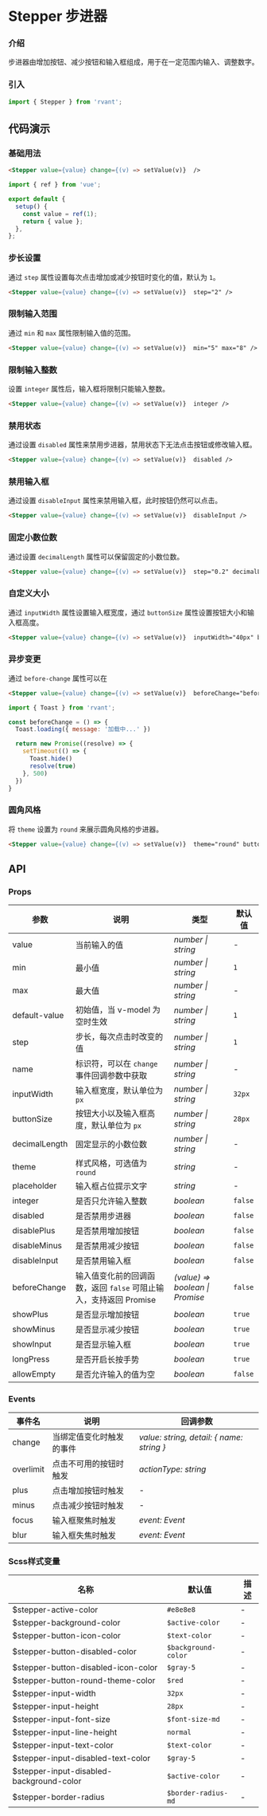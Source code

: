 # Stepper 步进器

### 介绍

步进器由增加按钮、减少按钮和输入框组成，用于在一定范围内输入、调整数字。

### 引入

```js
import { Stepper } from 'rvant';
```

## 代码演示

### 基础用法

```html
<Stepper value={value} change={(v) => setValue(v)}  />
```

```js
import { ref } from 'vue';

export default {
  setup() {
    const value = ref(1);
    return { value };
  },
};
```

### 步长设置

通过 `step` 属性设置每次点击增加或减少按钮时变化的值，默认为 `1`。

```html
<Stepper value={value} change={(v) => setValue(v)}  step="2" />
```

### 限制输入范围

通过 `min` 和 `max` 属性限制输入值的范围。

```html
<Stepper value={value} change={(v) => setValue(v)}  min="5" max="8" />
```

### 限制输入整数

设置 `integer` 属性后，输入框将限制只能输入整数。

```html
<Stepper value={value} change={(v) => setValue(v)}  integer />
```

### 禁用状态

通过设置 `disabled` 属性来禁用步进器，禁用状态下无法点击按钮或修改输入框。

```html
<Stepper value={value} change={(v) => setValue(v)}  disabled />
```

### 禁用输入框

通过设置 `disableInput` 属性来禁用输入框，此时按钮仍然可以点击。

```html
<Stepper value={value} change={(v) => setValue(v)}  disableInput />
```

### 固定小数位数

通过设置 `decimalLength` 属性可以保留固定的小数位数。

```html
<Stepper value={value} change={(v) => setValue(v)}  step="0.2" decimalLength="1" />
```

### 自定义大小

通过 `inputWidth` 属性设置输入框宽度，通过 `buttonSize` 属性设置按钮大小和输入框高度。

```html
<Stepper value={value} change={(v) => setValue(v)}  inputWidth="40px" buttonSize="32px" />
```

### 异步变更

通过 `before-change` 属性可以在

```html
<Stepper value={value} change={(v) => setValue(v)}  beforeChange="beforeChange" />
```

```js
import { Toast } from 'rvant';

const beforeChange = () => {
  Toast.loading({ message: '加载中...' })

  return new Promise((resolve) => {
    setTimeout(() => {
      Toast.hide()
      resolve(true)
    }, 500)
  })
}
```

### 圆角风格

将 `theme` 设置为 `round` 来展示圆角风格的步进器。

```html
<Stepper value={value} change={(v) => setValue(v)}  theme="round" buttonSize="22" disableInput />
```

## API

### Props

| 参数 | 说明 | 类型 | 默认值 |
| --- | --- | --- | --- |
| value | 当前输入的值 | _number \| string_ | - |
| min | 最小值 | _number \| string_ | `1` |
| max | 最大值 | _number \| string_ | - |
| default-value | 初始值，当 v-model 为空时生效 | _number \| string_ | `1` |
| step | 步长，每次点击时改变的值 | _number \| string_ | `1` |
| name | 标识符，可以在 `change` 事件回调参数中获取 | _number \| string_ | - |
| inputWidth | 输入框宽度，默认单位为 `px` | _number \| string_ | `32px` |
| buttonSize | 按钮大小以及输入框高度，默认单位为 `px` | _number \| string_ | `28px` |
| decimalLength | 固定显示的小数位数 | _number \| string_ | - |
| theme | 样式风格，可选值为 `round` | _string_ | - |
| placeholder | 输入框占位提示文字 | _string_ | - |
| integer | 是否只允许输入整数 | _boolean_ | `false` |
| disabled | 是否禁用步进器 | _boolean_ | `false` |
| disablePlus | 是否禁用增加按钮 | _boolean_ | `false` |
| disableMinus | 是否禁用减少按钮 | _boolean_ | `false` |
| disableInput | 是否禁用输入框 | _boolean_ | `false` |
| beforeChange | 输入值变化前的回调函数，返回 `false` 可阻止输入，支持返回 Promise | _(value) => boolean \| Promise_ | `false` |
| showPlus | 是否显示增加按钮 | _boolean_ | `true` |
| showMinus | 是否显示减少按钮 | _boolean_ | `true` |
| showInput | 是否显示输入框 | _boolean_ | `true` |
| longPress | 是否开启长按手势 | _boolean_ | `true` |
| allowEmpty | 是否允许输入的值为空 | _boolean_ | `false` |

### Events

| 事件名 | 说明 | 回调参数 |
| --- | --- | --- |
| change | 当绑定值变化时触发的事件 | _value: string, detail: { name: string }_ |
| overlimit | 点击不可用的按钮时触发 | _actionType: string_  |
| plus | 点击增加按钮时触发 | - |
| minus | 点击减少按钮时触发 | - |
| focus | 输入框聚焦时触发 | _event: Event_ |
| blur | 输入框失焦时触发 | _event: Event_ |

### Scss样式变量

| 名称                                     | 默认值              | 描述 |
| ---------------------------------------- | ------------------- | ---- |
| $stepper-active-color                    | `#e8e8e8`           | -    |
| $stepper-background-color                | `$active-color`     | -    |
| $stepper-button-icon-color               | `$text-color`       | -    |
| $stepper-button-disabled-color           | `$background-color` | -    |
| $stepper-button-disabled-icon-color      | `$gray-5`           | -    |
| $stepper-button-round-theme-color        | `$red`              | -    |
| $stepper-input-width                     | `32px`              | -    |
| $stepper-input-height                    | `28px`              | -    |
| $stepper-input-font-size                 | `$font-size-md`     | -    |
| $stepper-input-line-height               | `normal`            | -    |
| $stepper-input-text-color                | `$text-color`       | -    |
| $stepper-input-disabled-text-color       | `$gray-5`           | -    |
| $stepper-input-disabled-background-color | `$active-color`     | -    |
| $stepper-border-radius                   | `$border-radius-md` | -    |
